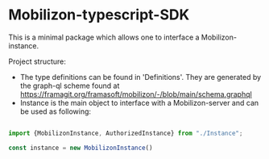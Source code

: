 # Mobilizon-typescript-SDK


This is a minimal package which allows one to interface a Mobilizon-instance.

Project structure:

- The type definitions can be found in 'Definitions'. They are generated by the graph-ql scheme found at https://framagit.org/framasoft/mobilizon/-/blob/main/schema.graphql
- Instance is the main object to interface with a Mobilizon-server and can be used as following:

```typescript

import {MobilizonInstance, AuthorizedInstance} from "./Instance";

const instance = new MobilizonInstance()

```
